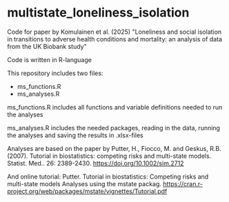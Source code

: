 # multistate_loneliness_isolation
Code for paper by Komulainen et al. (2025) "Loneliness and social isolation in transitions to adverse health conditions and mortality: an analysis of data from the UK Biobank study"

Code is written in R-language

This repository includes two files:
- ms_functions.R
- ms_analyses.R

ms_functions.R includes all functions and variable definitions needed to run the analyses

ms_analyses.R includes the needed packages, reading in the data, running the analyses and saving the results in .xlsx-files

Analyses are based on the paper by Putter, H., Fiocco, M. and Geskus, R.B. (2007). Tutorial in biostatistics: competing risks and multi-state models. Statist. Med.. 26: 2389-2430. https://doi.org/10.1002/sim.2712 

And online tutorial: Putter. Tutorial in biostatistics: Competing risks and multi-state models Analyses using the mstate packag. https://cran.r-project.org/web/packages/mstate/vignettes/Tutorial.pdf
